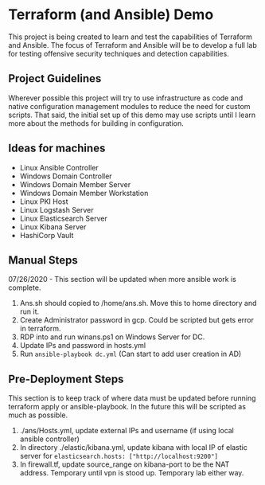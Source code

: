 # Terraform (and Ansible) Demo

This project is being created to learn and test the capabilities of Terraform and Ansible. The focus of Terraform and Ansible will be to develop a full lab for testing offensive security techniques and detection capabilities. 

## Project Guidelines

Wherever possible this project will try to use infrastructure as code and native configuration management modules to reduce the need for custom scripts. That said, the initial set up of this demo may use scripts until I learn more about the methods for building in configuration. 


## Ideas for machines

* Linux Ansible Controller
* Windows Domain Controller
* Windows Domain Member Server
* Windows Domain Member Workstation
* Linux PKI Host
* Linux Logstash Server
* Linux Elasticsearch Server
* Linux Kibana Server
* HashiCorp Vault


## Manual Steps
07/26/2020 - This section will be updated when more ansible work is complete.

1. Ans.sh should copied to /home/ans.sh. Move this to home directory and run it.
2. Create Administrator password in gcp. Could be scripted but gets error in terraform.
3. RDP into and run winans.ps1 on Windows Server for DC.
4. Update IPs and password in hosts.yml
5. Run ```ansible-playbook dc.yml``` (Can start to add user creation in AD)


## Pre-Deployment Steps
This section is to keep track of where data must be updated before running terraform apply or ansible-playbook. In the future this will be scripted as much as possible.
1. ./ans/Hosts.yml, update external IPs and username (if using local ansible controller)
2. In directory ./elastic/kibana.yml, update kibana with local IP of elastic server for ```elasticsearch.hosts: ["http://localhost:9200"]```
3. In firewall.tf, update source_range on kibana-port to be the NAT address. Temporary until vpn is stood up. Temporary lab either way. 

